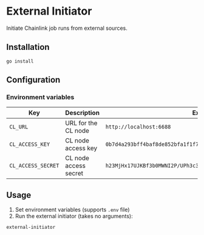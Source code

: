 # External Initiator

Initiate Chainlink job runs from external sources.

## Installation

`go install`

## Configuration

### Environment variables

| Key | Description | Example |
|-----|-------------|---------|
| `CL_URL` | URL for the CL node | `http://localhost:6688` |
| `CL_ACCESS_KEY` | CL node access key | `0b7d4a293bff4baf8de852bfa1f1f78a` |
| `CL_ACCESS_SECRET` | CL node access secret | `h23MjHx17UJKBf3b0MWNI2P/UPh3c3O7/j8ivKCBhvcWH3H+xso4Gehny/lgpAht` |

## Usage

1. Set environment variables (supports `.env` file)
2. Run the external initiator (takes no arguments):

```bash
external-initiator
```
